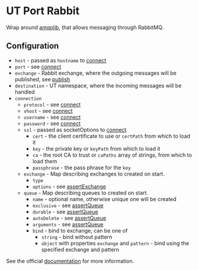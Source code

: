# UT Port Rabbit

Wrap around [amqplib], that allows messaging through RabbitMQ.

## Configuration

- `host` - passed as `hostname` to [connect]
- `port` - see [connect]
- `exchange` - Rabbit exchange, where the outgoing messages will be published,
  see [publish]
- `destination` - UT namespace, where the incoming messages will be handled
- `connection`
  - `protocol` - see [connect]
  - `vhost` - see [connect]
  - `username` - see [connect]
  - `password` - see [connect]
  - `ssl` - passed as socketOptions to [connect]
    - `cert` - the client certificate to use or `certPath` from which to load it
    - `key` - the private key or `keyPath` from which to load it
    - `ca` - the root CA to trust or `caPaths` array of strings, from which to load them
    - `passphrase` - the pass phrase for the `key`
  - `exchange` - Map describing exchanges to created on start.
    - `type`
    - `options` - see [assertExchange]
  - `queue` - Map describing queues to created on start.
    - `name` - optional name, otherwise unique one will be created
    - `exclusive` - see [assertQueue]
    - `durable` - see [assertQueue]
    - `autoDelete` - see [assertQueue]
    - `arguments` - see [assertQueue]
    - `bind` - bind to exchange, can be one of
      - `string` - bind without pattern
      - `object` with properties `exchange` and `pattern` -
        bind using the specified exchange and pattern

See the official [documentation] for more information.

[amqplib]: <https://www.npmjs.com/package/amqplib>
[documentation]: <https://amqp-node.github.io/amqplib/channel_api.html>
[connect]: <https://amqp-node.github.io/amqplib/channel_api.html#connect>
[publish]: <https://amqp-node.github.io/amqplib/channel_api.html#channel_publish>
[assertExchange]: <https://amqp-node.github.io/amqplib/channel_api.html#channel_assertExchange>
[assertQueue]: <https://amqp-node.github.io/amqplib/channel_api.html#channel_assertQueue>
